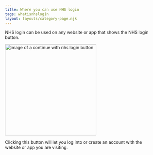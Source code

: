 ```yaml
---
title: Where you can use NHS login
tags: whatisnhslogin
layout: layouts/category-page.njk
---
```


NHS login can be used on any website or app that shows the NHS login button.

<img src="/nhs-help-centre/images/nhs-button.svg" class="nhsuk-u-margin-bottom-4" alt="image of a continue with nhs login button" width="300px" />

Clicking this button will let you log into or create an account with the website or app you are visiting.
